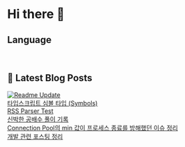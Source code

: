 # Hi there 👋

## Language

<p>
  <img alt="" src= "https://img.shields.io/badge/TypeScript-black?logo=typescript&logoColor=blue"/>
  <img alt="" src= "https://img.shields.io/badge/JavaScript-F7DF1E?style=flat-square&logo=JavaScript&logoColor=white"/> 
</p>

## 📕 Latest Blog Posts
[![Readme Update](https://github.com/fullth/fullth/actions/workflows/main.yml/badge.svg)](https://github.com/fullth/fullth/actions/workflows/main.yml)</br>
<a href=https://fullth.tistory.com/entry/%ED%83%80%EC%9E%85%EC%8A%A4%ED%81%AC%EB%A6%BD%ED%8A%B8-%EC%8B%AC%EB%B3%BC-%ED%83%80%EC%9E%85-Symbols>타입스크립트 심볼 타입 (Symbols)</a></br><a href=https://fullth.tistory.com/entry/RSS-Parser-Test>RSS Parser Test</a></br><a href=https://fullth.tistory.com/entry/%EC%8B%A0%EB%B0%95%ED%95%9C-%EA%B3%B5%EB%B0%B0%EC%88%98-%ED%92%80%EC%9D%B4-%EA%B8%B0%EB%A1%9D>신박한 공배수 풀이 기록</a></br><a href=https://fullth.tistory.com/entry/Connection-Pool%EC%9D%98-min-%EA%B0%92%EC%9D%B4-%ED%94%84%EB%A1%9C%EC%84%B8%EC%8A%A4-%EC%A2%85%EB%A3%8C%EB%A5%BC-%EB%B0%A9%ED%95%B4%ED%96%88%EB%8D%98-%EC%9D%B4%EC%8A%88-%EC%A0%95%EB%A6%AC>Connection Pool의 min 값이 프로세스 종료를 방해했던 이슈 정리</a></br><a href=https://fullth.tistory.com/entry/Dev-%EA%B0%9C%EB%B0%9C-%EA%B4%80%EB%A0%A8-%ED%8F%AC%EC%8A%A4%ED%8C%85-%EC%A0%95%EB%A6%AC>개발 관련 포스팅 정리</a></br>